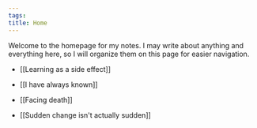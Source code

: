 ```yaml
---
tags: 
title: Home
---
```

Welcome to the homepage for my notes. I may write about anything and everything here, so I will organize them on this page for easier navigation.


- [[Learning as a side effect]]

- [[I have always known]]
- [[Facing death]]

- [[Sudden change isn't actually sudden]]